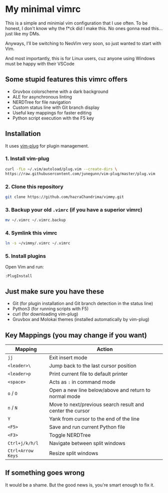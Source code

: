 # My minimal vimrc

This is a simple and minimial vim configuration that I use often.
To be honest, I don't know why the f\*ck did I make this. No ones gonna read this... just like my DMs.

Anyways, I'll be switching to NeoVim very soon, so just wanted to start with Vim.

And most importantly, this is for Linux users, cuz anyone using Windows must be happy with their VSCode

## Some stupid features this vimrc offers
- Gruvbox colorscheme with a dark background
- ALE for asynchronous linting
- NERDTree for file navigation
- Custom status line with Git branch display
- Useful key mappings for faster editing
- Python script execution with the F5 key

## Installation

It uses [vim-plug](https://github.com/junegunn/vim-plug) for plugin management.

### 1. Install vim-plug

```bash
curl -fLo ~/.vim/autoload/plug.vim --create-dirs \
https://raw.githubusercontent.com/junegunn/vim-plug/master/plug.vim
````

### 2. Clone this repository

```bash
git clone https://github.com/hazraChandrima/vimmy.git
```

### 3. Backup your old `.vimrc` (if you have a superior vimrc)

```bash
mv ~/.vimrc ~/.vimrc.backup
```

### 4. Symlink this vimrc

```bash
ln -s ~/vimmy/.vimrc ~/.vimrc
```

### 5. Install plugins

Open Vim and run:

```vim
:PlugInstall
```

## Just make sure you have these

* Git (for plugin installation and Git branch detection in the status line)
* Python3 (for running scripts with F5)
* curl (for downloading vim-plug)
* Gruvbox and Molokai themes (installed automatically by vim-plug)

## Key Mappings (you may change if you want)

| Mapping           | Action                                                    |
| ----------------- | --------------------------------------------------------- |
| `jj`              | Exit insert mode                                          |
| `<leader>\`       | Jump back to the last cursor position                     |
| `<leader>p`       | Print current file to default printer                     |
| `<space>`         | Acts as `:` in command mode                               |
| `o` / `O`         | Open a new line below/above and return to normal mode     |
| `n` / `N`         | Move to next/previous search result and center the cursor |
| `Y`               | Yank from cursor to the end of the line                   |
| `<F5>`            | Save and run current Python file                          |
| `<F3>`            | Toggle NERDTree                                           |
| `Ctrl+j/k/h/l`    | Navigate between split windows                            |
| `Ctrl+Arrow Keys` | Resize split windows                                      |


## If something goes wrong

It would be a shame. But the good news is, you're smart enough to fix it.
